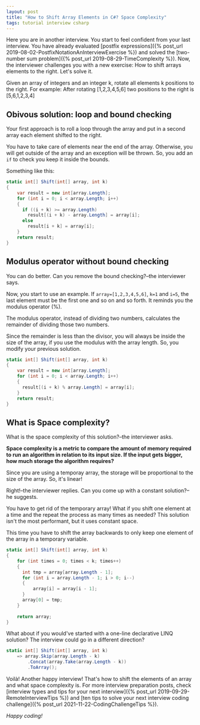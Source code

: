 ```yaml
---
layout: post
title: "How to Shift Array Elements in C#? Space Complexity"
tags: tutorial interview csharp
---
```


Here you are in another interview. You start to feel confident from your last interview. You have already evaluated [postfix expressions]({% post_url 2019-08-02-PostfixNotationAnInterviewExercise %}) and solved the [two-number sum problem]({% post_url 2019-08-29-TimeComplexity %}). Now, the interviewer challenges you with a new exercise: How to shift arrays elements to the right. Let's solve it.

Given an array of integers and an integer k, rotate all elements k positions to the right. For example: After rotating [1,2,3,4,5,6] two positions to the right is [5,6,1,2,3,4]

## Obivous solution: loop and bound checking

Your first approach is to roll a loop through the array and put in a second array each element shifted to the right.

You have to take care of elements near the end of the array. Otherwise, you will get outside of the array and an exception will be thrown. So, you add an `if` to check you keep it inside the bounds.

Something like this:

```csharp
static int[] Shift(int[] array, int k)
{
    var result = new int[array.Length];
    for (int i = 0; i < array.Length; i++)
    {
      if ((i + k) >= array.Length)
        result[(i + k) - array.Length] = array[i];
      else
        result[i + k] = array[i];
    }
    return result;
}
```

## Modulus operator without bound checking

You can do better. Can you remove the bound checking?–the interviewer says.

Now, you start to use an example. If `array=[1,2,3,4,5,6]`, `k=1` and `i=5`, the last element must be the first one and so on and so forth. It reminds you the modulus operator (%). 

The modulus operator, instead of dividing two numbers, calculates the remainder of dividing those two numbers.

Since the remainder is less than the divisor, you will always be inside the size of the array, if you use the modulus with the array length. So, you modify your previous solution.

```csharp
static int[] Shift(int[] array, int k)
{
    var result = new int[array.Length];
    for (int i = 0; i < array.Length; i++)
    {
      result[(i + k) % array.Length] = array[i];
    }
    return result;
}
```

## What is Space complexity?

What is the space complexity of this solution?–the interviewer asks.

**Space complexity is a metric to compare the amount of memory required to run an algorithm in relation to its input size. If the input gets bigger, how much storage the algorithm requires?**

Since you are using a temporay array, the storage will be proportional to the size of the array. So, it's linear!

Right!–the interviewer replies. Can you come up with a constant solution?–he suggests.

You have to get rid of the temporary array! What if you shift one element at a time and the repeat the process as many times as needed? This solution isn't the most performant, but it uses constant space.

This time you have to shift the array backwards to only keep one element of the array in a temporary variable.

```csharp
static int[] Shift(int[] array, int k)
{ 
    for (int times = 0; times < k; times++)
    {
      int tmp = array[array.Length - 1];
      for (int i = array.Length - 1; i > 0; i--)
      {
          array[i] = array[i - 1];
      }
      array[0] = tmp;
    }
        
    return array;
}
```

What about if you would've started with a one-line declarative LINQ solution? The interview could go in a different direction?

```csharp
static int[] Shift(int[] array, int k)
    => array.Skip(array.Length - k)
        .Concat(array.Take(array.Length - k))
        .ToArray();
```

Voilà! Another happy interview! That's how to shift the elements of an array and what space complexity is. For more interview preparation posts, check [interview types and tips for your next interview]({% post_url 2019-09-29-RemoteInterviewTips %}) and [ten tips to solve your next interview coding challenge]({% post_url 2021-11-22-CodingChallengeTips %}).

_Happy coding!_





